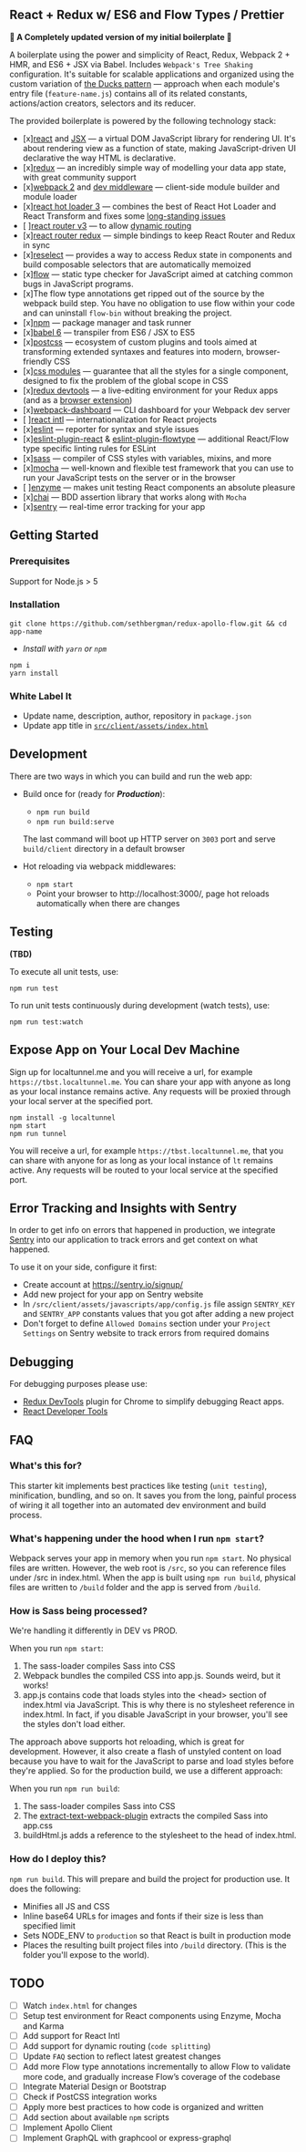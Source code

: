 React + Redux w/ ES6 and Flow Types / Prettier
----

**:tada: A Completely updated version of my initial boilerplate :rocket:**

A boilerplate using the power and simplicity of React, Redux, Webpack 2 + HMR, and ES6 + JSX via Babel. Includes `Webpack's Tree Shaking` configuration. It's suitable for scalable applications and organized using the custom variation of [the Ducks pattern](https://github.com/sethbergman/ducks-modular-redux) — approach when each module's entry file (`feature-name.js`) contains all of its related constants, actions/action creators, selectors and its reducer.

The provided boilerplate is powered by the following technology stack:

-   [x][react](https://facebook.github.io/react/) and [JSX](https://facebook.github.io/jsx/) — a virtual DOM JavaScript library for rendering UI.  It's about rendering view as a function of state, making JavaScript-driven UI declarative the way HTML is declarative.
-   [x][redux](http://redux.js.org/) — an incredibly simple way of modelling your data app state, with great community support
-   [x][webpack 2](https://gist.github.com/sokra/27b24881210b56bbaff7) and [dev middleware](https://github.com/webpack/webpack-dev-middleware) — client-side module builder and module loader
-   [x][react hot loader 3](https://github.com/gaearon/react-hot-boilerplate/pull/61) — combines the best of React Hot Loader and React Transform and fixes some [long-standing issues](https://twitter.com/dan_abramov/status/722040946075045888)
-   [ ][react router v3](https://github.com/reactjs/react-router/blob/next/CHANGES.md) — to allow [dynamic routing](https://github.com/reactjs/react-router/blob/master/docs/guides/DynamicRouting.md)
-   [x][react router redux](https://github.com/reactjs/react-router-redux) — simple bindings to keep React Router and Redux in sync
-   [x][reselect](https://github.com/reactjs/reselect) — provides a way to access Redux state in components and build composable selectors that are automatically memoized
-   [x][flow](https://flowtype.org/docs/getting-started.html) — static type checker for JavaScript aimed at catching common bugs in JavaScript programs.
-   [x]The flow type annotations get ripped out of the source by the webpack build step. You have no obligation to use flow within your code and can            uninstall `flow-bin` without breaking the project.
-   [x][npm](https://www.npmjs.com/) — package manager and task runner
-   [x][babel 6](http://babeljs.io/) — transpiler from ES6 / JSX to ES5
-   [x][postcss](http://postcss.org/) — ecosystem of custom plugins and tools aimed at transforming extended syntaxes and features into modern, browser-friendly CSS
-   [x][css modules](https://github.com/css-modules/css-modules) — guarantee that all the styles for a single component, designed to fix the problem of the global scope in CSS
-   [x][redux devtools](https://github.com/gaearon/redux-devtools) — a live-editing environment for your Redux apps (and as a [browser extension](https://github.com/zalmoxisus/redux-devtools-extension))
-   [x][webpack-dashboard](https://github.com/FormidableLabs/webpack-dashboard) — CLI dashboard for your Webpack dev server
-   [ ][react intl](https://github.com/yahoo/react-intl) — internationalization for React projects
-   [x][eslint](http://eslint.org/docs/user-guide/configuring) — reporter for syntax and style issues
-   [x][eslint-plugin-react](https://github.com/yannickcr/eslint-plugin-react) & [eslint-plugin-flowtype](https://github.com/gajus/eslint-plugin-flowtype) — additional React/Flow type specific linting rules for ESLint
-   [x][sass](http://sass-lang.com/) — compiler of CSS styles with variables, mixins, and more
-   [x][mocha](https://mochajs.org/) — well-known and flexible test framework that you can use to run your JavaScript tests on the server or in the browser
-   [ ][enzyme](http://airbnb.io/enzyme/) — makes unit testing React components an absolute pleasure
-   [x][chai](http://chaijs.com/) — BDD assertion library that works along with `Mocha`
-   [x][sentry](https://sentry.io/) — real-time error tracking for your app

## Getting Started

### Prerequisites

Support for Node.js > 5

### Installation

```
git clone https://github.com/sethbergman/redux-apollo-flow.git && cd app-name
```
- _Install with `yarn` or `npm`_

```
npm i
yarn install
```

### White Label It

-   Update name, description, author, repository in `package.json`
-   Update app title in [`src/client/assets/index.html`](src/client/assets/index.html)

## Development

There are two ways in which you can build and run the web app:

-   Build once for (ready for **_Production_**):

    -   `npm run build`
    -   `npm run build:serve`

    The last command will boot up HTTP server on `3003` port and serve `build/client` directory in a default browser

-   Hot reloading via webpack middlewares:
    -   `npm start`
    -   Point your browser to http://localhost:3000/, page hot reloads automatically when there are changes

## Testing

**(TBD)**

To execute all unit tests, use:

`npm run test`

To run unit tests continuously during development (watch tests), use:

`npm run test:watch`

## Expose App on Your Local Dev Machine

Sign up for localtunnel.me and you will receive a url, for example `https://tbst.localtunnel.me`.
You can share your app with anyone as long as your local instance remains active. Any requests will be proxied through your local server at the specified port.

```
npm install -g localtunnel
npm start
npm run tunnel
```
You will receive a url, for example `https://tbst.localtunnel.me`, that you can share with anyone for as long as your local instance of `lt` remains active. Any requests will be routed to your local service at the specified port.

## Error Tracking and Insights with Sentry

In order to get info on errors that happened in production, we integrate [Sentry](https://sentry.io/for/javascript/) into our application to track errors and get context on what happened.

To use it on your side, configure it first:

-   Create account at <https://sentry.io/signup/>
-   Add new project for your app on Sentry website
-   In `/src/client/assets/javascripts/app/config.js` file assign `SENTRY_KEY` and `SENTRY_APP` constants values that you got after adding a new project
-   Don't forget to define `Allowed Domains` section under your `Project Settings` on Sentry website to track errors from required domains

## Debugging

For debugging purposes please use:

-   [Redux DevTools](https://chrome.google.com/webstore/detail/redux-devtools/lmhkpmbekcpmknklioeibfkpmmfibljd) plugin for Chrome to simplify debugging React apps.
-   [React Developer Tools](https://chrome.google.com/webstore/detail/react-developer-tools/fmkadmapgofadopljbjfkapdkoienihi)

## FAQ

### What's this for?

This starter kit implements best practices like testing (`unit testing`), minification, bundling, and so on. It saves you from the long, painful process of wiring it all together into an automated dev environment and build process.

### What's happening under the hood when I run `npm start`?

Webpack serves your app in memory when you run `npm start`. No physical files are written. However, the web root is `/src`, so you can reference files under /src in index.html. When the app is built using `npm run build`, physical files are written to `/build` folder and the app is served from `/build`.

### How is Sass being processed?

We're handling it differently in DEV vs PROD.

When you run `npm start`:

1.  The sass-loader compiles Sass into CSS
2.  Webpack bundles the compiled CSS into app.js. Sounds weird, but it works!
3.  app.js contains code that loads styles into the \<head> section of index.html via JavaScript. This is why there is no stylesheet reference in index.html. In fact, if you disable JavaScript in your browser, you'll see the styles don't load either.

The approach above supports hot reloading, which is great for development. However, it also create a flash of unstyled content on load because you have to wait for the JavaScript to parse and load styles before they're applied. So for the production build, we use a different approach:

When you run `npm run build`:

1.  The sass-loader compiles Sass into CSS
2.  The [extract-text-webpack-plugin](https://github.com/webpack/extract-text-webpack-plugin) extracts the compiled Sass into app.css
3.  buildHtml.js adds a reference to the stylesheet to the head of index.html.

### How do I deploy this?

`npm run build`. This will prepare and build the project for production use. It does the following:

-   Minifies all JS and CSS
-   Inline base64 URLs for images and fonts if their size is less than specified limit
-   Sets NODE_ENV to `production` so that React is built in production mode
-   Places the resulting built project files into `/build` directory. (This is the folder you'll expose to the world).

## TODO

-   [ ] Watch `index.html` for changes
-   [ ] Setup test environment for React components using Enzyme, Mocha and Karma
-   [ ] Add support for React Intl
-   [ ] Add support for dynamic routing (`code splitting`)
-   [ ] Update `FAQ` section to reflect latest greatest changes
-   [ ] Add more Flow type annotations incrementally to allow Flow to validate more code, and gradually increase Flow’s coverage of the codebase
-   [ ] Integrate Material Design or Bootstrap
-   [ ] Check if PostCSS integration works
-   [ ] Apply more best practices to how code is organized and written
-   [ ] Add section about available `npm` scripts
-   [ ] Implement Apollo Client
-   [ ] Implement GraphQL with graphcool or express-graphql
